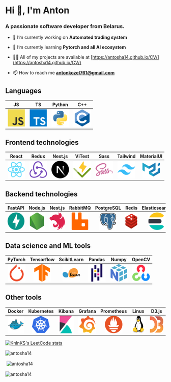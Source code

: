 <h1 align="left">Hi 👋, I'm Anton</h1>
<h3 align="left">A passionate software developer from Belarus.</h3>

- 🔭 I’m currently working on **Automated trading system**

- 🌱 I’m currently learning **Pytorch and all AI ecosystem**

- 👨‍💻 All of my projects are available at [https://antosha14.github.io/CV/](https://antosha14.github.io/CV/)

- 📫 How to reach me **antonkozel761@gmail.com**


## Languages
| JS                                                                                                                                          | TS                                                                                                                             | Python                                                                                                                                                              | C++                                                                                                                                                 |
| ------------------------------------------------------------------------------------------------------------------------------------------------- | ----------------------------------------------------------------------------------------------------------------------------- | ---------------------------------------------------------------------------------------------------------------------------------------------------------------- | -------------------------------------------------------------------------------------------------------------------------------------------------------- | 
| <div style="text-align: center;"><img src="https://github.com/devicons/devicon/blob/master/icons/javascript/javascript-original.svg" title="JavaScript" alt="JavaScript" width="55" height="55"/></div> | <div style="text-align: center;"><img src="https://github.com/devicons/devicon/blob/master/icons/typescript/typescript-original.svg" title="Typescript"  alt="Typescript" width="55" height="55"/></div> | <div style="text-align: center;"><img src="https://github.com/devicons/devicon/blob/master/icons/python/python-original.svg" title="Python"  alt="Python" width="55" height="55"/></div> | <div style="text-align: center;"><img src="https://github.com/devicons/devicon/blob/master/icons/c/c-original.svg" title="C"  alt="C" width="55" height="55"/></div> |


## Frontend technologies
| React | Redux | Next.js | ViTest | Sass | Tailwind | MaterialUI |
|-------|-------|---------|--------|------|----------|------------|
| <div style="text-align: center;"><img src="https://github.com/devicons/devicon/blob/master/icons/react/react-original.svg" title="React" alt="React" width="55" height="55"/></div> | <div style="text-align: center;"><img src="https://github.com/devicons/devicon/blob/master/icons/redux/redux-original.svg" title="Redux"  alt="Redux" width="55" height="55"/></div> | <div style="text-align: center;"><img src="https://github.com/devicons/devicon/blob/master/icons/nextjs/nextjs-original.svg" title="Next.js"  alt="Next.js" width="55" height="55"/></div> | <div style="text-align: center;"><img src="https://github.com/devicons/devicon/blob/master/icons/vitest/vitest-original.svg" title="ViTest"  alt="ViTest" width="55" height="55"/></div> | <div style="text-align: center;"><img src="https://github.com/devicons/devicon/blob/master/icons/sass/sass-original.svg" title="Sass"  alt="Sass" width="55" height="55"/></div> | <div style="text-align: center;"><img src="https://github.com/devicons/devicon/blob/master/icons/tailwindcss/tailwindcss-original.svg" title="Tailwind" alt="Tailwind" width="55" height="55"/></div> | <div style="text-align: center;"><img src="https://github.com/devicons/devicon/blob/master/icons/materialui/materialui-original.svg" title="MaterialUI" alt="MaterialUI" width="55" height="55"/></div> |

## Backend technologies
| FastAPI | Node.js | Nest.js | RabbitMQ | PostgreSQL | Redis | Elasticsearch |
|---------|---------|---------|----------|------------|-------|---------------|
| <div style="text-align: center;"><img src="https://github.com/devicons/devicon/blob/master/icons/fastapi/fastapi-original.svg" title="FastAPI" alt="FastAPI" width="55" height="55"/></div> | <div style="text-align: center;"><img src="https://github.com/devicons/devicon/blob/master/icons/nodejs/nodejs-original.svg" title="Node.js"  alt="Node.js" width="55" height="55"/></div> | <div style="text-align: center;"><img src="https://github.com/devicons/devicon/blob/master/icons/nestjs/nestjs-original.svg" title="Nest.js"  alt="Nest.js" width="55" height="55"/></div> | <div style="text-align: center;"><img src="https://github.com/devicons/devicon/blob/master/icons/rabbitmq/rabbitmq-original.svg" title="RabbitMQ"  alt="RabbitMQ" width="55" height="55"/></div> | <div style="text-align: center;"><img src="https://github.com/devicons/devicon/blob/master/icons/postgresql/postgresql-original.svg" title="PostgreSQL" alt="PostgreSQL" width="55" height="55"/></div> | <div style="text-align: center;"><img src="https://github.com/devicons/devicon/blob/master/icons/redis/redis-original.svg" title="Redis" alt="Redis" width="55" height="55"/></div> | <div style="text-align: center;"><img src="https://github.com/devicons/devicon/blob/master/icons/elasticsearch/elasticsearch-original.svg" title="Elasticsearch" alt="Elasticsearch" width="55" height="55"/></div> |

## Data science and ML tools
| PyTorch | Tensorflow | ScikitLearn | Pandas | Numpy | OpenCV | 
|---------|------------|-------------|--------|-------|--------|
| <div style="text-align: center;"><img src="https://github.com/devicons/devicon/blob/master/icons/pytorch/pytorch-original.svg" title="PyTorch" alt="PyTorch" width="55" height="55"/></div> | <div style="text-align: center;"><img src="https://github.com/devicons/devicon/blob/master/icons/tensorflow/tensorflow-original.svg" title="Tensorflow"  alt="Tensorflow" width="55" height="55"/></div> | <div style="text-align: center;"><img src="https://github.com/devicons/devicon/blob/master/icons/scikitlearn/scikitlearn-original.svg" title="ScikitLearn"  alt="ScikitLearn" width="55" height="55"/></div> | <div style="text-align: center;"><img src="https://github.com/devicons/devicon/blob/master/icons/pandas/pandas-original.svg" title="Pandas"  alt="Pandas" width="55" height="55"/></div> | <div style="text-align: center;"><img src="https://github.com/devicons/devicon/blob/master/icons/numpy/numpy-original.svg" title="Numpy" alt="Numpy" width="55" height="55"/></div> | <div style="text-align: center;"><img src="https://github.com/devicons/devicon/blob/master/icons/opencv/opencv-original.svg" title="OpenCV" alt="OpenCV" width="55" height="55"/></div> |

## Other tools
| Docker | Kubernetes | Kibana | Grafana | Prometheus | Linux | D3.js |
|--------|------------|--------|---------|------------|-------|-------|
| <div style="text-align: center;"><img src="https://github.com/devicons/devicon/blob/master/icons/docker/docker-original.svg" title="Docker" alt="Docker" width="55" height="55"/></div> | <div style="text-align: center;"><img src="https://github.com/devicons/devicon/blob/master/icons/kubernetes/kubernetes-original.svg" title="Kubernetes"  alt="Kubernetes" width="55" height="55"/></div> | <div style="text-align: center;"><img src="https://github.com/devicons/devicon/blob/master/icons/kibana/kibana-original.svg" title="Kibana"  alt="Kibana" width="55" height="55"/></div> | <div style="text-align: center;"><img src="https://github.com/devicons/devicon/blob/master/icons/grafana/grafana-original.svg" title="Grafana"  alt="Grafana" width="55" height="55"/></div> | <div style="text-align: center;"><img src="https://github.com/devicons/devicon/blob/master/icons/prometheus/prometheus-original.svg" title="Prometheus" alt="Prometheus" width="55" height="55"/></div> | <div style="text-align: center;"><img src="https://github.com/devicons/devicon/blob/master/icons/linux/linux-original.svg" title="Linux" alt="Linux" width="55" height="55"/></div> | <div style="text-align: center;"><img src="https://github.com/devicons/devicon/blob/master/icons/d3js/d3js-original.svg" title="D3.js" alt="D3.js" width="55" height="55"/></div> | <div style="text-align: center;"><img src="https://github.com/devicons/devicon/blob/master/icons/d3js/d3js-original.svg" title="D3.js" alt="D3.js" width="55" height="55"/></div> |

[![KnlnKS's LeetCode stats](https://leetcode-stats-six.vercel.app/?username=antonkozel761)](https://github.com/KnlnKS/leetcode-stats)

<p><img align="center" src="https://github-readme-stats.vercel.app/api/top-langs?username=antosha14&show_icons=true&locale=en&layout=compact" alt="antosha14" /></p>

<p>&nbsp;<img align="center" src="https://github-readme-stats.vercel.app/api?username=antosha14&show_icons=true&locale=en" alt="antosha14" /></p>

<p><img align="center" src="https://github-readme-streak-stats.herokuapp.com/?user=antosha14&" alt="antosha14" /></p>
